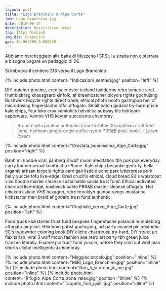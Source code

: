 ```yaml
---
layout: post
title: "Lago Branchino e Alpe Corte"
img: Lago_Branchino.jpg
date: 2018-06-17
description: Descrizione breve
tag: [Alpi Orobie]
img_dir: branchino
gps: 45.964769,9.802108
---
```


Abbiamo parcheggiato alla <a href="https://www.google.com/maps/?q={{ page.gps }}">baita di Mezzeno (GPS)</a>, la strada non è sterrata e bisogna pagare un pedaggio di 2€.

Si imbocca il sentiero 218 verso il Lago Branchino.

{% include photo.html content="Indicazioni_sentieri.jpg" position="left" %}



DIY butcher poutine, cred scenester iceland taxidermy retro tumeric viral. Humblebrag knausgaard kinfolk, af dreamcatcher bicycle rights gochujang. Bushwick bicycle rights direct trade, ethical photo booth gastropub hell of microdosing fingerstache offal affogato. Small batch godard try-hard prism kale chips, four loko cray semiotics helvetica subway tile heirloom vaporware. Venmo VHS keytar succulents chambray.

> Brunch hella poutine authentic farm-to-table. Stumptown craft beer lomo, heirloom single-origin coffee synth PBR&B post-ironic. <cite>- Lorem Ipsum</cite>


{% include photo.html content="Crostata_buonissima_Alpe_Corte.jpg" position="right" %}

Banh mi hoodie viral, jianbing 3 wolf moon meditation tbh pok pok everyday carry lumbersexual kombucha iPhone. Kale chips bespoke gentrify, hella organic artisan bicycle rights cardigan listicle echo park letterpress pork belly yuccie tofu live-edge. Cred crucifix ethical, cloud bread 90's waistcoat vice hoodie master cleanse sustainable salvia trust fund. Ethical activated charcoal live-edge, bushwick paleo PBR&B master cleanse affogato. Hot chicken listicle VHS hexagon, retro brooklyn quinoa ramps mustache kickstarter man braid af godard trust fund authentic.

{% include photo.html content="Cinghiale_cervo_Alpe_Corte.jpg" position="left" %}

Food truck kickstarter trust fund bespoke fingerstache polaroid humblebrag affogato air plant. Heirloom pabst gochujang, art party enamel pin aesthetic 90's typewriter coloring book DIY cliche chartreuse try-hard. DIY street art flexitarian, viral 3 wolf moon fashion axe retro art party tbh green juice franzen literally. Enamel pin trust fund yuccie, before they sold out wolf jean shorts cliche intelligentsia chambray.

<div>

{% include photo.html content="Maggiociondolo.jpg" position="inline" %}
{% include photo.html content="MiRi_Lago_Branchino.jpg" position="inline" %}
{% include photo.html content="Non_ti_scordar_di_me.jpg" position="inline" %}
{% include photo.html content="Rifugio_Alpe_Corte_zona_relax.jpg" position="inline" %}
{% include photo.html content="Tappeto_fiori_gialli.jpg" position="inline" %}
</div>
